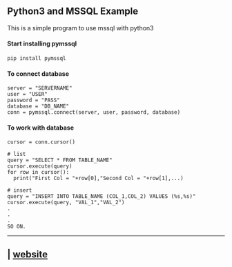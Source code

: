 ## Python3 and MSSQL Example
This is a simple program to use mssql with python3 

#### Start installing pymssql
    pip install pymssql
    

#### To connect database

    server = "SERVERNAME"
    user = "USER"
    password = "PASS"
    database = "DB_NAME"  
    conn = pymssql.connect(server, user, password, database)
    
#### To work with database
    
    cursor = conn.cursor()
    
    # list
    query = "SELECT * FROM TABLE_NAME"
    cursor.execute(query)
    for row in cursor():
      print("First Col = "+row[0],"Second Col = "+row[1],...)
      
    # insert
    query = "INSERT INTO TABLE_NAME (COL_1,COL_2) VALUES (%s,%s)"
    cursor.execute(query, "VAL_1","VAL_2")
    .
    .   
    .
    SO ON.


-----------------
| [website](http://semiworld.org/) 
-----------------
